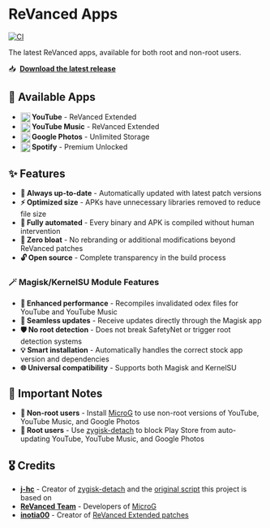 # ReVanced Apps

[![CI](https://github.com/avisek/revanced-apps/actions/workflows/ci.yml/badge.svg?event=schedule)](https://github.com/avisek/revanced-apps/actions/workflows/ci.yml)

The latest ReVanced apps, available for both root and non-root users.

📥&nbsp; **[Download the latest release](https://github.com/avisek/revanced-apps/releases)**

## 📱 Available Apps

- **<img src="https://upload.wikimedia.org/wikipedia/commons/0/09/YouTube_full-color_icon_(2017).svg" width="19" height="19" align="absmiddle"/> YouTube** - ReVanced Extended
- **<img src="https://upload.wikimedia.org/wikipedia/commons/6/6a/Youtube_Music_icon.svg" width="19" height="19" align="absmiddle"/> YouTube Music** - ReVanced Extended
- **<img src="https://upload.wikimedia.org/wikipedia/commons/1/12/Google_Photos_icon_(2020).svg" width="19" height="19" align="absmiddle"/> Google Photos** - Unlimited Storage
- **<img src="https://upload.wikimedia.org/wikipedia/commons/1/19/Spotify_logo_without_text.svg" width="19" height="19" align="absmiddle"/> Spotify** - Premium Unlocked

## ✨ Features

- **🔄 Always up-to-date** - Automatically updated with latest patch versions
- **⚡ Optimized size** - APKs have unnecessary libraries removed to reduce file size
- **🤖 Fully automated** - Every binary and APK is compiled without human intervention
- **🧹 Zero bloat** - No rebranding or additional modifications beyond ReVanced patches
- **🔓 Open source** - Complete transparency in the build process

### 🪄 Magisk/KernelSU Module Features

- **🚀 Enhanced performance** - Recompiles invalidated odex files for YouTube and YouTube Music
- **📲 Seamless updates** - Receive updates directly through the Magisk app
- **🛡️ No root detection** - Does not break SafetyNet or trigger root detection systems
- **💡 Smart installation** - Automatically handles the correct stock app version and dependencies
- **🌐 Universal compatibility** - Supports both Magisk and KernelSU

## 📌 Important Notes

- **📱 Non-root users** - Install [MicroG](https://github.com/ReVanced/GmsCore/releases) to use non-root versions of YouTube, YouTube Music, and Google Photos
- **🔐 Root users** - Use [zygisk-detach](https://github.com/j-hc/zygisk-detach) to block Play Store from auto-updating YouTube, YouTube Music, and Google Photos

## 🎖️ Credits

- **[j-hc](https://github.com/j-hc)** - Creator of [zygisk-detach](https://github.com/j-hc/zygisk-detach) and the [original script](https://github.com/j-hc/revanced-magisk-module) this project is based on
- **[ReVanced Team](https://github.com/revanced)** - Developers of [MicroG](https://github.com/ReVanced/GmsCore/releases)
- **[inotia00](https://github.com/inotia00)** - Creator of [ReVanced Extended patches](https://github.com/inotia00/revanced-patches)
